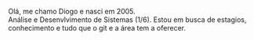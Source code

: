  Olá, me chamo Diogo e nasci em 2005.  
Análise e Desenvlvimento de Sistemas (1/6).
Estou em busca de estagios, conhecimento e
tudo que o git e a área tem a oferecer.

<!---
DiogoG-FMaciel/DiogoG-FMaciel is a ✨ special ✨ repository because its `README.md` (this file) appears on your GitHub profile.
You can click the Preview link to take a look at your changes.
--->
